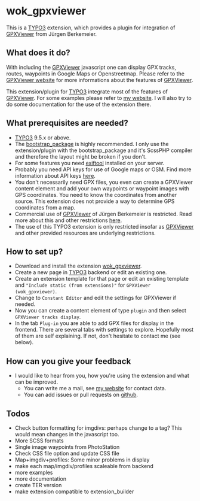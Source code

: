 # wok_gpxviewer
This is a [TYPO3](https://typo3.org) extension, which provides a plugin for integration of [GPXViewer](https://www.j-berkemeier.de/GPXViewer) from Jürgen Berkemeier.

## What does it do?
With including the [GPXViewer](https://www.j-berkemeier.de/GPXViewer) javascript one can display GPX tracks, routes, waypoints in Google Maps or Openstreetmap. Please refer to the [GPXViewer website](https://www.j-berkemeier.de/GPXViewer) for more informations about the features of [GPXViewer](https://www.j-berkemeier.de/GPXViewer).

This extension/plugin for [TYPO3](https://typo3.org) integrate most of the features of [GPXViewer](https://www.j-berkemeier.de/GPXViewer). For some examples please refer to [my website](https://wolfgangkleinbach.de/test/GPXViewer). I will also try to do some documentation for the use of the extension there.

## What prerequisites are needed?
* [TYPO3](https://typo3.org) 9.5.x or above.
* The [bootstrap_package](https://www.bootstrap-package.com/) is highly recommended. I only use the extension/plugin with the bootstrap_package and it's ScssPHP compiler and therefore the layout might be broken if you don't.
* For some features you need [exiftool](https://exiftool.org) installed on your server.
* Probably you need API keys for use of Google maps or OSM. Find more information about API keys [here](https://www.j-berkemeier.de/GPXViewer/#Apikey).
* You don't necessarily need GPX files, you even can create a GPXViewer content element and add your own waypoints or waypoint images with GPS coordinates. You need to know the coordinates from another source. This extension does not provide a way to determine GPS coordinates from a map.
* Commercial use of [GPXViewer](https://www.j-berkemeier.de/GPXViewer) of Jürgen Berkemeier is restricted. Read more about this and other restrictions [here](https://www.j-berkemeier.de/GPXViewer/#Rechtliches).
* The use of this TYPO3 extension is only restricted insofar as [GPXViewer](https://www.j-berkemeier.de/GPXViewer) and other provided resources are underlying restrictions.

## How to set up?
* Download and install the extension [wok_gpxviewer](https://github.com/zeichensatz/wok_gpxviewer).
* Create a new page in [TYPO3](https://typo3.org) backend or edit an existing one.
* Create an extension template for that page or edit an existing template and `"Include static (from extensions)"` for `GPXViewer (wok_gpxviewer)`.
* Change to `Constant Editor` and edit the settings for GPXViewer if needed.
* Now you can create a content element of type `plugin` and then select `GPXViewer tracks display`.
* In the tab `Plug-in` you are able to add GPX files for display in the frontend. There are several tabs with settings to explore. Hopefully most of them are self explaining. If not, don't hesitate to contact me (see below).

## How can you give your feedback
* I would like to hear from you, how you're using the extension and what can be improved.
  * You can write me a mail, see [my website](https://wolfgangkleinbach.de) for contact data.
  * You can add issues or pull requests on [github](https://github.com/zeichensatz/wok_gpxviewer).

## Todos
* Check button formatting for imgdivs: perhaps change to a tag? This would mean changes in the javascript too.
* More SCSS formats
* Single image waypoints from PhotoStation
* Check CSS file option and update CSS file
* Map+imgdiv+profiles: Some minor problems in display
* make each map/imgdiv/profiles scaleable from backend
* more examples
* more documentation
* create TER version
* make extension compatible to extension_builder
